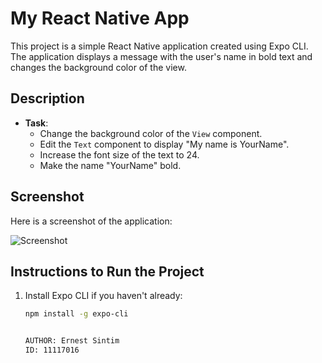 # My React Native App

This project is a simple React Native application created using Expo CLI. The application displays a message with the user's name in bold text and changes the background color of the view.

## Description

- **Task**: 
  - Change the background color of the `View` component.
  - Edit the `Text` component to display "My name is YourName".
  - Increase the font size of the text to 24.
  - Make the name "YourName" bold.


## Screenshot

Here is a screenshot of the application:

![Screenshot](assets\ExectApp.jpg)

## Instructions to Run the Project

1. Install Expo CLI if you haven't already:
   ```sh
   npm install -g expo-cli


   AUTHOR: Ernest Sintim
   ID: 11117016
